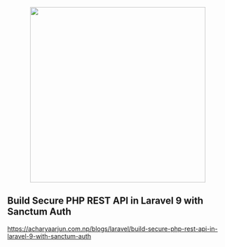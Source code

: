 <p align="center"><a href="https://laravel.com" target="_blank"><img src="https://raw.githubusercontent.com/laravel/art/master/logo-lockup/5%20SVG/2%20CMYK/1%20Full%20Color/laravel-logolockup-cmyk-red.svg" width="400"></a></p>

## Build Secure PHP REST API in Laravel 9 with Sanctum Auth
https://acharyaarjun.com.np/blogs/laravel/build-secure-php-rest-api-in-laravel-9-with-sanctum-auth
